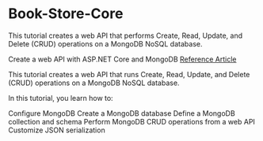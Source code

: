 # Book-Store-Core
This tutorial creates a web API that performs Create, Read, Update, and Delete (CRUD) operations on a MongoDB NoSQL database.


Create a web API with ASP.NET Core and MongoDB
[Reference Article](https://docs.microsoft.com/en-us/aspnet/core/tutorials/first-mongo-app?view=aspnetcore-6.0&tabs=visual-studio)

This tutorial creates a web API that runs Create, Read, Update, and Delete (CRUD) operations on a MongoDB NoSQL database.

In this tutorial, you learn how to:

Configure MongoDB
Create a MongoDB database
Define a MongoDB collection and schema
Perform MongoDB CRUD operations from a web API
Customize JSON serialization
